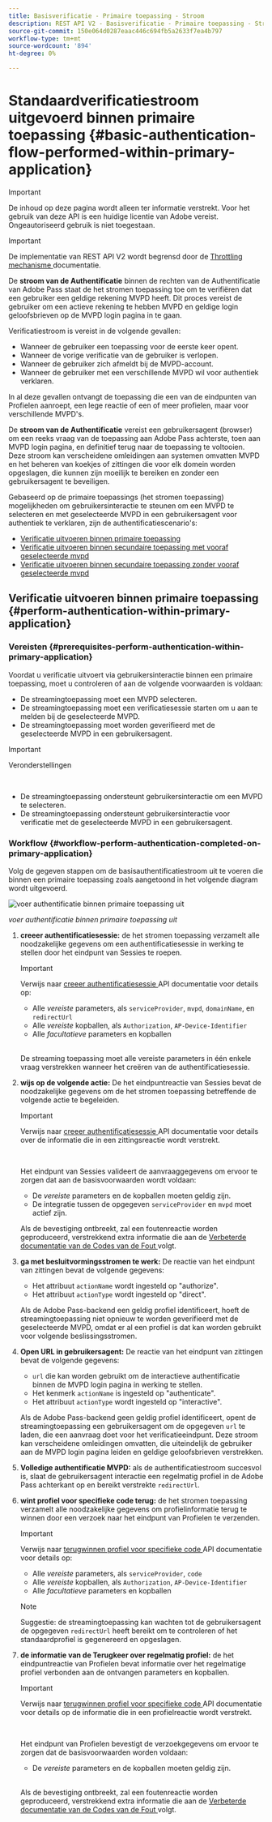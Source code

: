 ```yaml
---
title: Basisverificatie - Primaire toepassing - Stroom
description: REST API V2 - Basisverificatie - Primaire toepassing - Stroom
source-git-commit: 150e064d0287eaac446c694fb5a2633f7ea4b797
workflow-type: tm+mt
source-wordcount: '894'
ht-degree: 0%

---
```



# Standaardverificatiestroom uitgevoerd binnen primaire toepassing {#basic-authentication-flow-performed-within-primary-application}

>[!IMPORTANT]
>
> De inhoud op deze pagina wordt alleen ter informatie verstrekt. Voor het gebruik van deze API is een huidige licentie van Adobe vereist. Ongeautoriseerd gebruik is niet toegestaan.

>[!IMPORTANT]
>
> De implementatie van REST API V2 wordt begrensd door de [ Throttling mechanisme ](/help/authentication/throttling-mechanism.md) documentatie.

De **stroom van de Authentificatie** binnen de rechten van de Authentificatie van Adobe Pass staat de het stromen toepassing toe om te verifiëren dat een gebruiker een geldige rekening MVPD heeft. Dit proces vereist de gebruiker om een actieve rekening te hebben MVPD en geldige login geloofsbrieven op de MVPD login pagina in te gaan.

Verificatiestroom is vereist in de volgende gevallen:

* Wanneer de gebruiker een toepassing voor de eerste keer opent.
* Wanneer de vorige verificatie van de gebruiker is verlopen.
* Wanneer de gebruiker zich afmeldt bij de MVPD-account.
* Wanneer de gebruiker met een verschillende MVPD wil voor authentiek verklaren.

In al deze gevallen ontvangt de toepassing die een van de eindpunten van Profielen aanroept, een lege reactie of een of meer profielen, maar voor verschillende MVPD&#39;s.

De **stroom van de Authentificatie** vereist een gebruikersagent (browser) om een reeks vraag van de toepassing aan Adobe Pass achterste, toen aan MVPD login pagina, en definitief terug naar de toepassing te voltooien. Deze stroom kan verscheidene omleidingen aan systemen omvatten MVPD en het beheren van koekjes of zittingen die voor elk domein worden opgeslagen, die kunnen zijn moeilijk te bereiken en zonder een gebruikersagent te beveiligen.

Gebaseerd op de primaire toepassings (het stromen toepassing) mogelijkheden om gebruikersinteractie te steunen om een MVPD te selecteren en met geselecteerde MVPD in een gebruikersagent voor authentiek te verklaren, zijn de authentificatiescenario&#39;s:

* [Verificatie uitvoeren binnen primaire toepassing](./rest-api-v2-basic-authentication-primary-application-flow.md)
* [Verificatie uitvoeren binnen secundaire toepassing met vooraf geselecteerde mvpd](./rest-api-v2-basic-authentication-secondary-application-flow.md)
* [Verificatie uitvoeren binnen secundaire toepassing zonder vooraf geselecteerde mvpd](./rest-api-v2-basic-authentication-secondary-application-flow.md)

## Verificatie uitvoeren binnen primaire toepassing {#perform-authentication-within-primary-application}

### Vereisten {#prerequisites-perform-authentication-within-primary-application}

Voordat u verificatie uitvoert via gebruikersinteractie binnen een primaire toepassing, moet u controleren of aan de volgende voorwaarden is voldaan:

* De streamingtoepassing moet een MVPD selecteren.
* De streamingtoepassing moet een verificatiesessie starten om u aan te melden bij de geselecteerde MVPD.
* De streamingtoepassing moet worden geverifieerd met de geselecteerde MVPD in een gebruikersagent.

>[!IMPORTANT]
>
> Veronderstellingen
>
> <br/>
> 
> * De streamingtoepassing ondersteunt gebruikersinteractie om een MVPD te selecteren.
> * De streamingtoepassing ondersteunt gebruikersinteractie voor verificatie met de geselecteerde MVPD in een gebruikersagent.

### Workflow {#workflow-perform-authentication-completed-on-primary-application}

Volg de gegeven stappen om de basisauthentificatiestroom uit te voeren die binnen een primaire toepassing zoals aangetoond in het volgende diagram wordt uitgevoerd.

![ voer authentificatie binnen primaire toepassing uit ](../../../assets/rest-api-v2/flows/basic-access-flows/rest-api-v2-perform-authentication-within-primary-application.png)

*voer authentificatie binnen primaire toepassing uit*

1. **creeer authentificatiesessie:** de het stromen toepassing verzamelt alle noodzakelijke gegevens om een authentificatiesessie in werking te stellen door het eindpunt van Sessies te roepen.

   >[!IMPORTANT]
   >
   > Verwijs naar [ creeer authentificatiesessie ](../../apis/sessions-apis/rest-api-v2-sessions-apis-create-authentication-session.md) API documentatie voor details op:
   > 
   > * Alle _vereiste_ parameters, als `serviceProvider`, `mvpd`, `domainName`, en `redirectUrl`
   > * Alle _vereiste_ kopballen, als `Authorization`, `AP-Device-Identifier`
   > * Alle _facultatieve_ parameters en kopballen
   > 
   > <br/>
   > 
   > De streaming toepassing moet alle vereiste parameters in één enkele vraag verstrekken wanneer het creëren van de authentificatiesessie.

1. **wijs op de volgende actie:** De het eindpuntreactie van Sessies bevat de noodzakelijke gegevens om de het stromen toepassing betreffende de volgende actie te begeleiden.

   >[!IMPORTANT]
   >
   > Verwijs naar [ creeer authentificatiesessie ](../../apis/sessions-apis/rest-api-v2-sessions-apis-create-authentication-session.md) API documentatie voor details over de informatie die in een zittingsreactie wordt verstrekt.
   > 
   > <br/>
   > 
   > Het eindpunt van Sessies valideert de aanvraaggegevens om ervoor te zorgen dat aan de basisvoorwaarden wordt voldaan:
   >
   > * De _vereiste_ parameters en de kopballen moeten geldig zijn.
   > * De integratie tussen de opgegeven `serviceProvider` en `mvpd` moet actief zijn.
   > 
   > Als de bevestiging ontbreekt, zal een foutenreactie worden geproduceerd, verstrekkend extra informatie die aan de [ Verbeterde documentatie van de Codes van de Fout ](../../../enhanced-error-codes.md) volgt.

1. **ga met besluitvormingsstromen te werk:** De reactie van het eindpunt van zittingen bevat de volgende gegevens:
   * Het attribuut `actionName` wordt ingesteld op &quot;authorize&quot;.
   * Het attribuut `actionType` wordt ingesteld op &quot;direct&quot;.

   Als de Adobe Pass-backend een geldig profiel identificeert, hoeft de streamingtoepassing niet opnieuw te worden geverifieerd met de geselecteerde MVPD, omdat er al een profiel is dat kan worden gebruikt voor volgende beslissingsstromen.

1. **Open URL in gebruikersagent:** De reactie van het eindpunt van zittingen bevat de volgende gegevens:
   * `url` die kan worden gebruikt om de interactieve authentificatie binnen de MVPD login pagina in werking te stellen.
   * Het kenmerk `actionName` is ingesteld op &quot;authenticate&quot;.
   * Het attribuut `actionType` wordt ingesteld op &quot;interactive&quot;.

   Als de Adobe Pass-backend geen geldig profiel identificeert, opent de streamingtoepassing een gebruikersagent om de opgegeven `url` te laden, die een aanvraag doet voor het verificatieeindpunt. Deze stroom kan verscheidene omleidingen omvatten, die uiteindelijk de gebruiker aan de MVPD login pagina leiden en geldige geloofsbrieven verstrekken.

1. **Volledige authentificatie MVPD:** als de authentificatiestroom succesvol is, slaat de gebruikersagent interactie een regelmatig profiel in de Adobe Pass achterkant op en bereikt verstrekte `redirectUrl`.

1. **wint profiel voor specifieke code terug:** de het stromen toepassing verzamelt alle noodzakelijke gegevens om profielinformatie terug te winnen door een verzoek naar het eindpunt van Profielen te verzenden.

   >[!IMPORTANT]
   >
   > Verwijs naar [ terugwinnen profiel voor specifieke code ](../../apis/profiles-apis/rest-api-v2-profiles-apis-retrieve-profile-for-specific-code.md) API documentatie voor details op:
   >
   > * Alle _vereiste_ parameters, als `serviceProvider`, `code`
   > * Alle _vereiste_ kopballen, als `Authorization`, `AP-Device-Identifier`
   > * Alle _facultatieve_ parameters en kopballen

   >[!NOTE]
   >
   > Suggestie: de streamingtoepassing kan wachten tot de gebruikersagent de opgegeven `redirectUrl` heeft bereikt om te controleren of het standaardprofiel is gegenereerd en opgeslagen.

1. **de informatie van de Terugkeer over regelmatig profiel:** de het eindpuntreactie van Profielen bevat informatie over het regelmatige profiel verbonden aan de ontvangen parameters en kopballen.

   >[!IMPORTANT]
   >
   > Verwijs naar [ terugwinnen profiel voor specifieke code ](../../apis/profiles-apis/rest-api-v2-profiles-apis-retrieve-profile-for-specific-code.md) API documentatie voor details op de informatie die in een profielreactie wordt verstrekt.
   > 
   > <br/>
   > 
   > Het eindpunt van Profielen bevestigt de verzoekgegevens om ervoor te zorgen dat de basisvoorwaarden worden voldaan:
   >
   > * De _vereiste_ parameters en de kopballen moeten geldig zijn.
   >
   > <br/>
   > 
   > Als de bevestiging ontbreekt, zal een foutenreactie worden geproduceerd, verstrekkend extra informatie die aan de [ Verbeterde documentatie van de Codes van de Fout ](../../../enhanced-error-codes.md) volgt.
